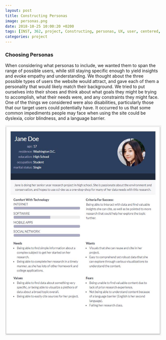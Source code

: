 ```yaml
---
layout: post
title: Constructing Personas
image: personas.png
date: 2018-10-25 10:00:20 +0200
tags: [INST, 362, project, Constructing, personas, UX, user, centered, design, defenders, wildlife]
categories: project
---
```



### Choosing Personas

When considering what personas to include, we wanted them to span the range of possible users, while still staying specific enough to yield insights and evoke empathy and understanding. We thought about the three possible types of users the website would attract, and gave each of them a personality that would likely match their background. We tried to put ourselves into their shoes and think about what goals they might be trying to accomplish, what their needs were, and any constraints they might face. One of the things we considered were also disabilities, particularly those that our target users could potentially have. It occurred to us that some common impediments people may face when using the site could be dyslexia, color blindness, and a language barrier. 


<p align="center">
  <img src="https://raw.githubusercontent.com/BDubon/DoW/master/images/persona3.JPG" alt="UX Lifecycle Process" title="UX Lifecycle Process"/>
</p>
